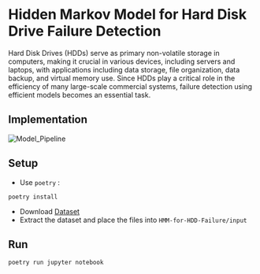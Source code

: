 # Hidden Markov Model for Hard Disk Drive Failure Detection

Hard Disk Drives (HDDs) serve as primary non-volatile storage in computers, making it crucial in various devices, including servers and laptops, with applications including data storage, file organization, data backup, and virtual memory use. Since HDDs play a critical role in the efficiency of many large-scale commercial systems, failure detection using efficient models becomes an essential task.

## Implementation
![Model_Pipeline](https://github.com/ronithrnair/HMM-for-HDD-Failure/assets/100126824/e0dae762-87f1-4b36-8d2e-d103731f78f4)

## Setup
- Use `poetry` :

```
poetry install 
```
- Download [Dataset](https://drive.google.com/file/d/1OqAJBbpfvXlikiQRVF6S6FSlYRFRFV-q/view?usp=sharing) 
- Extract the dataset and place the files into `HMM-for-HDD-Failure/input`


## Run
```
poetry run jupyter notebook
```
